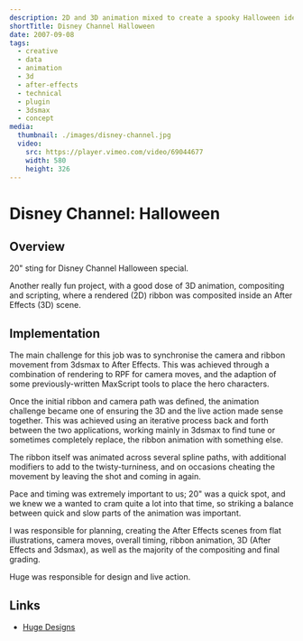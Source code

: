 ```yaml
---
description: 2D and 3D animation mixed to create a spooky Halloween ident
shortTitle: Disney Channel Halloween
date: 2007-09-08
tags:
  - creative
  - data
  - animation
  - 3d
  - after-effects
  - technical
  - plugin
  - 3dsmax
  - concept
media:
  thumbnail: ./images/disney-channel.jpg
  video:
    src: https://player.vimeo.com/video/69044677
    width: 580
    height: 326
---
```


# Disney Channel: Halloween

## Overview

20" sting for Disney Channel Halloween special.

Another really fun project, with a good dose of 3D animation, compositing and scripting, where a rendered (2D) ribbon was composited inside an After Effects (3D) scene.

## Implementation

The main challenge for this job was to synchronise the camera and ribbon movement from 3dsmax to After Effects. This was achieved through a combination of rendering to RPF for camera moves, and the adaption of some previously-written MaxScript tools to place the hero characters.

Once the initial ribbon and camera path was defined, the animation challenge became one of ensuring the 3D and the live action made sense together. This was achieved using an iterative process back and forth between the two applications, working mainly in 3dsmax to find tune or sometimes completely replace, the ribbon animation with something else.

The ribbon itself was animated across several spline paths, with additional modifiers to add to the twisty-turniness, and on occasions cheating the movement by leaving the shot and coming in again.

Pace and timing was extremely important to us; 20" was a quick spot, and we knew we a wanted to cram quite a lot into that time, so striking a balance between quick and slow parts of the animation was important.

I was responsible for planning, creating the After Effects scenes from flat illustrations, camera moves, overall timing, ribbon animation, 3D (After Effects and 3dsmax), as well as the majority of the compositing and final grading.

Huge was responsible for design and live action.

## Links

- [Huge Designs](https://hugedesigns.co.uk)
